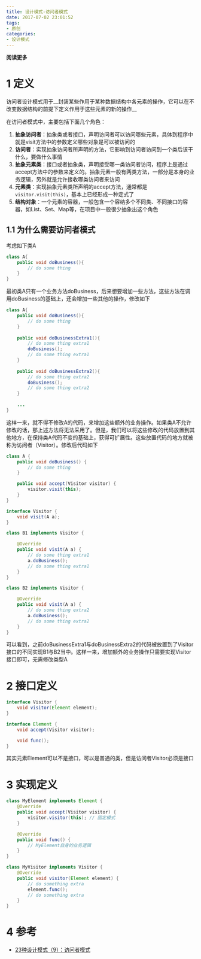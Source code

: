 ```yaml
---
title: 设计模式-访问者模式
date: 2017-07-02 23:01:52
tags: 
- 原创
categories: 
- 设计模式
---
```


__阅读更多__

<!--more-->

# 1 定义

访问者设计模式用于__封装某些作用于某种数据结构中各元素的操作，它可以在不改变数据结构的前提下定义作用于这些元素的新的操作__

在访问者模式中，主要包括下面几个角色：

1. __抽象访问者__：抽象类或者接口，声明访问者可以访问哪些元素，具体到程序中就是visit方法中的参数定义哪些对象是可以被访问的
1. __访问者__：实现抽象访问者所声明的方法，它影响到访问者访问到一个类后该干什么，要做什么事情
1. __抽象元素类__：接口或者抽象类，声明接受哪一类访问者访问，程序上是通过accept方法中的参数来定义的。抽象元素一般有两类方法，一部分是本身的业务逻辑，另外就是允许接收哪类访问者来访问
1. __元素类__：实现抽象元素类所声明的accept方法，通常都是`visitor.visit(this)`，基本上已经形成一种定式了
1. __结构对象__：一个元素的容器，一般包含一个容纳多个不同类、不同接口的容器，如List、Set、Map等，在项目中一般很少抽象出这个角色

## 1.1 为什么需要访问者模式

考虑如下类A

```Java
class A{
    public void doBusiness(){
        // do some thing
    }
}
```

最初类A只有一个业务方法doBusiness，后来想要增加一些方法，这些方法在调用doBusiness的基础上，还会增加一些其他的操作，修改如下

```Java
class A{
    public void doBusiness(){
        // do some thing
    }
    
    public void doBusinessExtra1(){
        // do some thing extra1
        doBusiness();
        // do some thing extra1
    }
    
    public void doBusinessExtra2(){
        // do some thing extra2
        doBusiness();
        // do some thing extra2
    }
    
    ...
}
```

这样一来，就不得不修改A的代码，来增加这些额外的业务操作。如果类A不允许修改的话，那上述方法将无法采用了。但是，我们可以将这些修改的代码放置到其他地方，在保持类A代码不变的基础上，获得可扩展性。这些放置代码的地方就被称为访问者（Visitor）。修改后代码如下

```Java
class A {
    public void doBusiness() {
        // do some thing
    }

    public void accept(Visitor visitor) {
        visitor.visit(this);
    }
}

interface Visitor {
    void visit(A a);
}

class B1 implements Visitor {

    @Override
    public void visit(A a) {
        // do some thing extra1
        a.doBusiness();
        // do some thing extra1
    }
}

class B2 implements Visitor {

    @Override
    public void visit(A a) {
        // do some thing extra2
        a.doBusiness();
        // do some thing extra2
    }
}
```

可以看到，之前doBusinessExtra1与doBusinessExtra2的代码被放置到了Visitor接口的不同实现B1与B2当中。这样一来，增加额外的业务操作只需要实现Visitor接口即可，无需修改类型A

# 2 接口定义

```Java
interface Visitor {
    void visitor(Element element);
}

interface Element {
    void accept(Visitor visitor);

    void func();
}
```

其实元素Element可以不是接口，可以是普通的类，但是访问者Visitor必须是接口

# 3 实现定义

```Java
class MyElement implements Element {
    @Override
    public void accept(Visitor visitor) {
        visitor.visitor(this); // 固定模式
    }

    @Override
    public void func() {
        // MyElement自身的业务逻辑
    }
}

class MyVisitor implements Visitor {
    @Override
    public void visitor(Element element) {
        // do something extra
        element.func();
        // do something extra
    }
}

```

# 4 参考

* [23种设计模式（9）：访问者模式](http://blog.csdn.net/zhengzhb/article/details/7489639)
